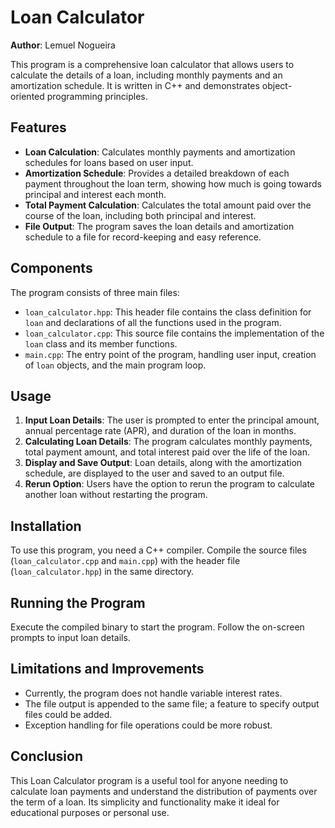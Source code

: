 # Loan Calculator

**Author**: Lemuel Nogueira

This program is a comprehensive loan calculator that allows users to calculate the details of a loan, including monthly payments and an amortization schedule. It is written in C++ and demonstrates object-oriented programming principles. 

## Features

- **Loan Calculation**: Calculates monthly payments and amortization schedules for loans based on user input.
- **Amortization Schedule**: Provides a detailed breakdown of each payment throughout the loan term, showing how much is going towards principal and interest each month.
- **Total Payment Calculation**: Calculates the total amount paid over the course of the loan, including both principal and interest.
- **File Output**: The program saves the loan details and amortization schedule to a file for record-keeping and easy reference.

## Components

The program consists of three main files:

- `loan_calculator.hpp`: This header file contains the class definition for `loan` and declarations of all the functions used in the program.
- `loan_calculator.cpp`: This source file contains the implementation of the `loan` class and its member functions.
- `main.cpp`: The entry point of the program, handling user input, creation of `loan` objects, and the main program loop.

## Usage

1. **Input Loan Details**: The user is prompted to enter the principal amount, annual percentage rate (APR), and duration of the loan in months.
2. **Calculating Loan Details**: The program calculates monthly payments, total payment amount, and total interest paid over the life of the loan.
3. **Display and Save Output**: Loan details, along with the amortization schedule, are displayed to the user and saved to an output file.
4. **Rerun Option**: Users have the option to rerun the program to calculate another loan without restarting the program.

## Installation

To use this program, you need a C++ compiler. Compile the source files (`loan_calculator.cpp` and `main.cpp`) with the header file (`loan_calculator.hpp`) in the same directory.

## Running the Program

Execute the compiled binary to start the program. Follow the on-screen prompts to input loan details.

## Limitations and Improvements

- Currently, the program does not handle variable interest rates.
- The file output is appended to the same file; a feature to specify output files could be added.
- Exception handling for file operations could be more robust.

## Conclusion

This Loan Calculator program is a useful tool for anyone needing to calculate loan payments and understand the distribution of payments over the term of a loan. Its simplicity and functionality make it ideal for educational purposes or personal use.
